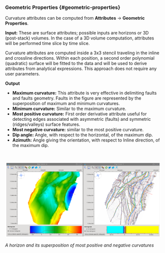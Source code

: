 ### Geometric Properties {#geometric-properties}

Curvature attributes can be computed from **Attributes** → **Geometric Properties**.

**Input:** These are surface attributes; possible inputs are horizons or 3D (post-stack) volumes. In the case of a 3D volume computation, attributes will be performed time slice by time slice.

Curvature attributes are computed inside a 3x3 stencil traveling in the inline and crossline directions. Within each position, a second order polynomial (quadratic) surface will be fitted to the data and will be used to derive attributes from analytical expressions. This approach does not require any user parameters.

**Output**

* **Maximum curvature:** This attribute is very effective in delimiting faults and faults geometry. Faults in the figure are represented by the superposition of maximum and minimum curvatures. 
* **Minimum curvature:** Similar to the maximum curvature.
* **Most positive curvature:** First order derivative attribute useful for detecting edges associated with asymmetric (faults) and symmetric (ridges/valleys) surface features.
* **Most negative curvature:** similar to the most positive curvature.
* **Dip angle:** Angle, with respect to the horizontal, of the maximum dip.
* **Azimuth:** Angle giving the orientation, with respect to Inline direction, of the maximum dip.

<br />

![](/assets/019_Attributes.PNG)

_A horizon and its superposition of most positive and negative curvatures_